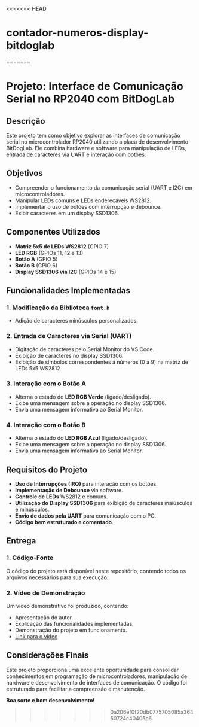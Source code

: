 <<<<<<< HEAD
# contador-numeros-display-bitdoglab
=======
# Projeto: Interface de Comunicação Serial no RP2040 com BitDogLab

## Descrição
Este projeto tem como objetivo explorar as interfaces de comunicação serial no microcontrolador RP2040 utilizando a placa de desenvolvimento BitDogLab. Ele combina hardware e software para manipulação de LEDs, entrada de caracteres via UART e interação com botões.

## Objetivos
- Compreender o funcionamento da comunicação serial (UART e I2C) em microcontroladores.
- Manipular LEDs comuns e LEDs endereçáveis WS2812.
- Implementar o uso de botões com interrupção e debounce.
- Exibir caracteres em um display SSD1306.

## Componentes Utilizados
- **Matriz 5x5 de LEDs WS2812** (GPIO 7)
- **LED RGB** (GPIOs 11, 12 e 13)
- **Botão A** (GPIO 5)
- **Botão B** (GPIO 6)
- **Display SSD1306 via I2C** (GPIOs 14 e 15)

## Funcionalidades Implementadas
### 1. Modificação da Biblioteca `font.h`
- Adição de caracteres minúsculos personalizados.

### 2. Entrada de Caracteres via Serial (UART)
- Digitação de caracteres pelo Serial Monitor do VS Code.
- Exibição de caracteres no display SSD1306.
- Exibição de símbolos correspondentes a números (0 a 9) na matriz de LEDs 5x5 WS2812.

### 3. Interação com o Botão A
- Alterna o estado do **LED RGB Verde** (ligado/desligado).
- Exibe uma mensagem sobre a operação no display SSD1306.
- Envia uma mensagem informativa ao Serial Monitor.

### 4. Interação com o Botão B
- Alterna o estado do **LED RGB Azul** (ligado/desligado).
- Exibe uma mensagem sobre a operação no display SSD1306.
- Envia uma mensagem informativa ao Serial Monitor.

## Requisitos do Projeto
- **Uso de Interrupções (IRQ)** para interação com os botões.
- **Implementação de Debounce** via software.
- **Controle de LEDs** WS2812 e comuns.
- **Utilização do Display SSD1306** para exibição de caracteres maiúsculos e minúsculos.
- **Envio de dados pela UART** para comunicação com o PC.
- **Código bem estruturado e comentado**.

## Entrega
### 1. Código-Fonte
O código do projeto está disponível neste repositório, contendo todos os arquivos necessários para sua execução.

### 2. Vídeo de Demonstração
Um vídeo demonstrativo foi produzido, contendo:
- Apresentação do autor.
- Explicação das funcionalidades implementadas.
- Demonstração do projeto em funcionamento.
- [Link para o vídeo](INSERIR_LINK_AQUI)

## Considerações Finais
Este projeto proporciona uma excelente oportunidade para consolidar conhecimentos em programação de microcontroladores, manipulação de hardware e desenvolvimento de interfaces de comunicação. O código foi estruturado para facilitar a compreensão e manutenção.

**Boa sorte e bom desenvolvimento!**

>>>>>>> 0a206ef0f20db0775705085a36450724c40405c6
